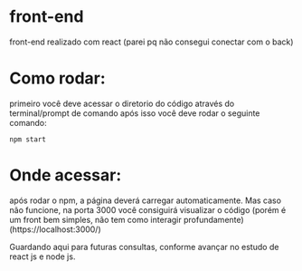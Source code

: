 # front-end
front-end realizado com react (parei pq não consegui conectar com o back)

# Como rodar:
primeiro você deve acessar o diretorio do código através do terminal/prompt de comando
após isso você deve rodar o seguinte comando:
```react
npm start
```
# Onde acessar:
após rodar o npm, a página deverá carregar automaticamente. Mas caso não funcione, na porta 3000 você consiguirá visualizar o código (porém é um front bem simples, não tem como interagir profundamente)
(https://localhost:3000/)

Guardando aqui para futuras consultas, conforme avançar no estudo de react js e node js.
